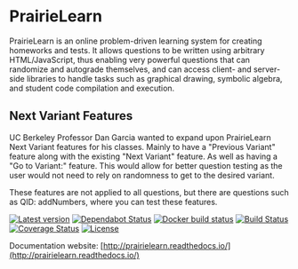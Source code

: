 # PrairieLearn

PrairieLearn is an online problem-driven learning system for creating homeworks and tests. It allows questions to be written using arbitrary HTML/JavaScript, thus enabling very powerful questions that can randomize and autograde themselves, and can access client- and server-side libraries to handle tasks such as graphical drawing, symbolic algebra, and student code compilation and execution.

## Next Variant Features

UC Berkeley Professor Dan Garcia wanted to expand upon PrairieLearn Next Variant features for his classes. Mainly to have a "Previous Variant" feature along with the existing "Next Variant" feature. As well as having a "Go to Variant:" feature. This would allow for better question testing as the user would not need to rely on randomness to get to the desired variant.

These features are not applied to all questions, but there are questions such as QID: addNumbers, where you can test these features.

[![Latest version](https://img.shields.io/github/tag/PrairieLearn/PrairieLearn.svg?label=version)](https://github.com/PrairieLearn/PrairieLearn/blob/master/ChangeLog.md) [![Dependabot Status](https://api.dependabot.com/badges/status?host=github&repo=PrairieLearn/PrairieLearn)](https://dependabot.com) [![Docker build status](https://img.shields.io/docker/automated/prairielearn/prairielearn.svg)](https://hub.docker.com/r/prairielearn/prairielearn/builds/) [![Build Status](https://img.shields.io/travis/PrairieLearn/PrairieLearn/master.svg)](https://travis-ci.org/PrairieLearn/PrairieLearn) [![Coverage Status](https://coveralls.io/repos/github/PrairieLearn/PrairieLearn/badge.svg?branch=master)](https://coveralls.io/github/PrairieLearn/PrairieLearn?branch=master) [![License](https://img.shields.io/github/license/PrairieLearn/PrairieLearn.svg)](https://github.com/PrairieLearn/PrairieLearn/blob/master/LICENSE)

Documentation website: [http://prairielearn.readthedocs.io/](http://prairielearn.readthedocs.io/)
